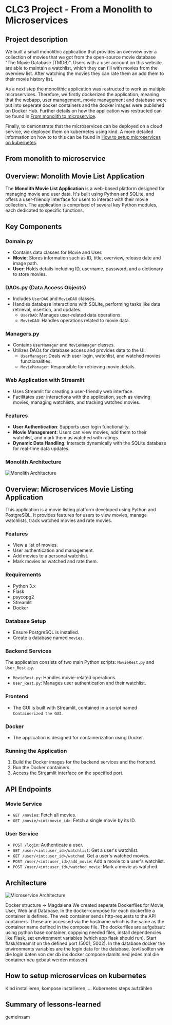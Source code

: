 # CLC3 Project - From a Monolith to Microservices

## Project description
We built a small monolithic application that provides an overview over a collection of movies that we got from the open-source movie database "The Movie Database (TMDB)". Users with a user account on this website are able to maintain a watchlist, which they can fill with movies from the overview list. After watching the movies they can rate them an add them to their movie history list.

As a next step the monolithic application was restructed to work as multiple microservices. Therefore, we firstly dockerized the application, meaning that the webapp, user management, movie management and database were put into seperate docker containers and the docker images were published on Docker Hub.
Further details on how the application was restructed can be found in [From monolith to microservice](#monoToMicro).

Finally, to demonstrate that the microservices can be deployed on a cloud service, we deployed them on kubernetes using kind. A more detailed information on how to to this can be found in [How to setup microservices on kubernetes](#setupMicro).

<a name="monoToMicro"></a>

## From monolith to microservice
## Overview: Monolith Movie List Application

The **Monolith Movie List Application** is a web-based platform designed for managing movie and user data. It's built using Python and SQLite, and offers a user-friendly interface for users to interact with their movie collection. The application is comprised of several key Python modules, each dedicated to specific functions.

## Key Components

### Domain.py
- Contains data classes for Movie and User.
- **Movie**: Stores information such as ID, title, overview, release date and image path.
- **User**: Holds details including ID, username, password, and a dictionary to store movies.

### DAOs.py (Data Access Objects)
- Includes `UserDAO` and `MovieDAO` classes.
- Handles database interactions with SQLite, performing tasks like data retrieval, insertion, and updates.
  - `UserDAO`: Manages user-related data operations.
  - `MovieDAO`: Handles operations related to movie data.

### Managers.py
- Contains `UserManager` and `MovieManager` classes.
- Utilizes DAOs for database access and provides data to the UI.
  - `UserManager`: Deals with user login, watchlist, and watched movies functionalities.
  - `MovieManager`: Responsible for retrieving movie details.

### Web Application with Streamlit
- Uses Streamlit for creating a user-friendly web interface.
- Facilitates user interactions with the application, such as viewing movies, managing watchlists, and tracking watched movies.

### Features
- **User Authentication**: Supports user login functionality.
- **Movie Management**: Users can view movies, add them to their watchlist, and mark them as watched with ratings.
- **Dynamic Data Handling**: Interacts dynamically with the SQLite database for real-time data updates.

### Monolith Architecture
![Monolith Architecture](https://github.com/kathi-munk/clc3-project/blob/main/img/Monolith.png)


## Overview: Microservices Movie Listing Application
This application is a movie listing platform developed using Python and PostgreSQL. It provides features for users to view movies, manage watchlists, track watched movies and rate movies.

### Features
- View a list of movies.
- User authentication and management.
- Add movies to a personal watchlist.
- Mark movies as watched and rate them.

### Requirements
- Python 3.x
- Flask
- psycopg2
- Streamlit
- Docker

### Database Setup
- Ensure PostgreSQL is installed.
- Create a database named `movies`.

### Backend Services
The application consists of two main Python scripts: `MovieRest.py` and `User_Rest.py`.
- `MovieRest.py`: Handles movie-related operations.
- `User_Rest.py`: Manages user authentication and their watchlist.

### Frontend
- The GUI is built with Streamlit, contained in a script named `Containerized the GUI`.

### Docker
- The application is designed for containerization using Docker.

### Running the Application
1. Build the Docker images for the backend services and the frontend.
2. Run the Docker containers.
3. Access the Streamlit interface on the specified port.

## API Endpoints

### Movie Service
- `GET /movies`: Fetch all movies.
- `GET /movie/<int:movie_id>`: Fetch a single movie by its ID.

### User Service
- `POST /login`: Authenticate a user.
- `GET /user/<int:user_id>/watchlist`: Get a user's watchlist.
- `GET /user/<int:user_id>/watched`: Get a user's watched movies.
- `POST /user/<int:user_id>/add_movie`: Add a movie to a user's watchlist.
- `POST /user/<int:user_id>/watched_movie`: Mark a movie as watched.

## Architecture
![Microservice Architecture](https://github.com/kathi-munk/clc3-project/blob/main/img/Microservices.png)


Docker structure -> Magdalena
We created seperate Dockerfiles for Movie, User, Web and Database. In the docker-compose for each dockerfile a container is defined. The web container sends http-requests to the API containers. These are accessed via the hostname which is the same as the container name defined in the compose file. The dockerfiles are aufgebaut: using python base container, coppying needed files, install dependencies like Flask, set environment variables (which app flask should run). Start flask/streamlit on the defined port (5001, 5002). In the database docker the environments variables are the login data for the database. (evtl sollten wir die login daten von der db ins docker compose damits ned jedes mal die container neu gebaut werden müssen)

<a name="setupMicro"></a>
## How to setup microservices on kubernetes
Kind installieren, kompose installieren, ...
Kubernetes steps aufzählen

## Summary of lessons-learned
gemeinsam
